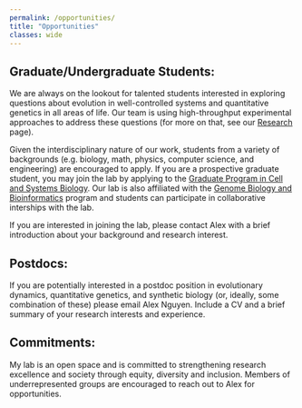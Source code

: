 ```yaml
---
permalink: /opportunities/
title: "Opportunities"
classes: wide
---
```


<h2>Graduate/Undergraduate Students:</h2>
<p>
We are always on the lookout for talented students interested in exploring questions about evolution in well-controlled systems and quantitative genetics in all areas of life. Our team is using high-throughput experimental approaches to address these questions (for more on that, see our <a href="../research/">Research</a> page). 
</p><p>
Given the interdisciplinary nature of our work, students from a variety of backgrounds (e.g. biology, math, physics, computer science, and engineering) are encouraged to apply. 
If you are a prospective graduate student, you may join the lab by applying to the <a href="https://csb.utoronto.ca/graduate-studies/prospective-students/">Graduate Program in Cell and Systems Biology</a>. 
Our lab is also affiliated with the <a href="http://gbb.csb.utoronto.ca/">Genome Biology and Bioinformatics</a> program and students can participate in collaborative interships with the lab.
</p><p>
If you are interested in joining the lab, please contact Alex with a brief introduction about your background and research interest. 
</p>
<h2>Postdocs:</h2>
<p>
If you are potentially interested in a postdoc position in evolutionary dynamics, quantitative genetics, and synthetic biology (or, ideally, some combination of these) please email Alex Nguyen. Include a CV and a brief summary of your research interests and experience.
</p>
<h2>Commitments:</h2>
<p>
My lab is an open space and is committed to strengthening research excellence and society through equity, diversity and inclusion. Members of underrepresented groups are encouraged to reach out to Alex for opportunities.
</p>
